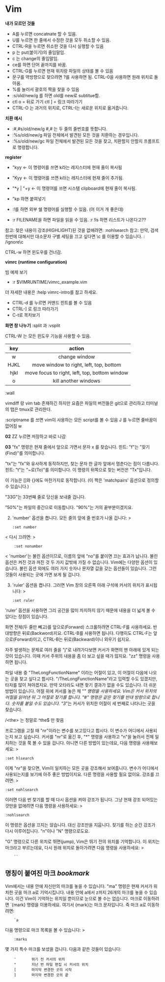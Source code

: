 # Vim

**내가 모르던 것들**

- A를 누르면 concatnate 할 수 있음.
- U를 누르면 한 줄에서 수정한 것을 모두 취소할 수 있음.
- CTRL-R을 누르면 취소한 것을 다시 실행할 수 있음
- p 는 put(붙이기)의 줄임말임.
- c 는 change의 줄임말임. 
- ce를 하면 단어 끝까지를 바꿈.
- CTRL-G를 누르면 현재 위치랑 파일의 상태를 볼 수 있음
- 문구를 역방향으로 찾으려면 ?를 사용하면 됨. CTRL-0을 사용하면 원래 위치로 돌아옴.
- %를 눌러서 괄호의 짝을 찾을 수 있음
- :s/old/new/g 를 하면 old를 new로 subtitue함.
- ctl o = 뒤로 가기 ctl ] = 링크 따라가기
-  CTRL-O 는 과거의 위치로, CTRL-I는 새로운 위치로 옮겨줍니다.

**치환 예시**

- :#,#s/old/new/g    #,# 는 두 줄의 줄번호를 뜻합니다.
- :%s/old/new/g      파일 전체에서 발견된 모든 것을 치환하는 경우입니다.
- :%s/old/new/gc     파일 전체에서 발견된 모든 것을 찾고, 치환할지 안할지 프롬프트로 명령합니다. 

**register**

- "kyy <- 이 명령어를 쓰면 k라는 레지스터에 현재 줄이 복사됨
- "Kyy <- 이 명령어를 쓰면 k라는 레지스터에 현재 줄이 추가됨.
- "*y | "+y  <- 이 명령어를 쓰면 시스템 clipboard에 현재 줄이 복사됨.
- "kp 하면 붙여넣기

- :!를 하면 외부 쉘 명령어를 실행할 수 있음. (어 이거 개 좋은데)
- :r FILENAME을 하면 파일을 읽을 수 있음. :r !ls 하면 리스트가 나온다고??

참고:  찾은 내용이 강조(HIGHLIGHT)된 것을 없애려면:   :nohlsearch 
참고:  만약, 검색 한번에 대해서만 대소문자 구별 세팅을 끄고 싶다면 \c 를 이용할 수 있습니다. 
:  /ignore\c  <ENTER>

CTRL-w 하면 윈도우를 건너감. 

**vimrc (runtime configuration)**

빔 예제 보기
- :r $VIMRUNTIME/vimrc_example.vim

더 자세한 내용은 :help vimrc-intro를 참고 하세요.

- CTRL-d 를 누르면 커맨드 힌트를 볼 수 있음
- CTRL-] 로 링크 따라가기
- C-t로 목차보기

**화면 창 나누기**
:split 과 :vsplit <filename>

CTRL-W 는 모든 윈도우 기능을 사용할 수 있음.

|  key  |                    action                     |
| :---: | :-------------------------------------------: |
|   w   |                 change window                 |
| HJKL  |    move window to right, left, top, bottom    |
| hjkl  | move focus to right, left, top, bottom window |
| o     | kill another windows                          |


:wall 


vimdiff 랑 vim tab 존재하긴 하지만 요즘은 파일의 버전들은 git으로 관리하고 터미널의 탭은 tmux로 관리한다. 

:scriptname 를 쓰면 vim이 사용하는 모든 script를 볼 수 있음
J 를 누르면 줄바꿈이 없어짐
w

**02**
ZZ 누르면 저장하고 바로 나감

**03**
"fx" 명령은 현재 줄에서 앞으로 가면서 문자 x 를 찾습니다.  힌트: "f"는 "찾기(Find)"를 의미합니다.

"tx"는 "fx"와 유사하게 동작하지만, 찾는 문자 한 글자 앞에서 멈춘다는 점이 다릅니다.  힌트: "t"는 "~로(To)"를 의미합니다.  이 명령의 뒤쪽으로 찾는 버전은 "Tx"입니다.

이 기능은 []와 {}에도 마찬가지로 동작합니다.  (이 짝은 'matchpairs' 옵션으로 정의할 수 있습니다.)

"33G"는 33번째 줄로 당신을 보내줄 겁니다.

"50%"는 파일의 중간으로 이동합니다.  "90%"는 거의 끝부분이겠지요.

2.  'number' 옵션을 켭니다.  모든 줄의 앞에 줄 번호가 나올 겁니다: >

        :set number
<
    다시 끄려면: >

        :set nonumber
<
    'number'는 불린 옵션이므로, 이름의 앞에 "no"를 붙이면 끄는 효과가 납니다.
    불린 옵션은 켜진 것과 꺼진 것 두 가지 값밖에 가질 수 없습니다.
       Vim에는 다양한 옵션이 있습니다.  불린 옵션 외에도 여러 가지 숫자나
    문자열 값을 갖는 옵션들이 있습니다.  그런 것들이 사용되는 곳에 가면 보게
    될 겁니다.

3.  'ruler' 옵션을 켭니다.  그러면 Vim 창의 오른쪽 아래 구석에 커서의 위치가
    표시됩니다: >

        :set ruler

'ruler' 옵션을 사용하면 그리 공간을 많이 차지하지 않기 때문에 내용을 더 넓게
볼 수 있다는 장점이 있습니다.

화면 전체(두 줄만 빼고)를 앞으로(Forward) 스크롤하려면 CTRL-F를 사용하세요.
반대방향은 뒤로(Backword)지요.  CTRL-B를 사용하면 됩니다.  다행히도 CTRL-F는
앞으로(Forward)이고, CTRL-B는 뒤로(Backward)이니 외우기 쉽지요.

자주 발생하는 문제로 여러 줄을 "j"로 내려가다보면 커서가 화면의 맨 아래에 있게
되는 것이 있습니다.  이때 커서 주위의 내용을 좀 더 보고 싶을 때가 많지요.
"zz" 명령을 사용하면 됩니다.

파일 내용 중 "TheLongFunctionName" 이라는 어절이 있고, 이 어절이 다음에 나오는
곳을 찾고 싶다고 합시다.  "/TheLongFunctionName"라고 입력할 수도 있겠지만,
타자를 많이 쳐야겠지요.  만약 오타라도 내면 찾기 결과가 없을 수도 있습니다.
   더 쉬운 방법이 있습니다.  어절 위에 커서를 놓은 채 "*" 명령을 사용하세요.
Vim은 커서 위치의 어절을 읽어낸 뒤 그 어절로 찾기를 합니다.
   "#" 명령은 같은 찾기를 반대 방향으로 합니다.  숫자를 붙일 수도 있습니다.
"3*"는 커서가 위치한 어절이 세 번째로 나타나는 곳을 찾습니다.

/\<the\> 는 정말로 ^the$ 만 찾음

프로그램을 고칠 때 "nr"이라는 변수를 보고있다고 합시다.  이 변수가 어디에서
사용되는지 보고 싶습니다.  커서를 "nr"로 옮긴 후, "*" 명령을 사용하고 "n"을
눌러서 전체 일치하는 것을 쭉 볼 수 있을 겁니다.
   아니면 다른 방법이 있는데요, 다음 명령을 사용해보세요: >

	:set hlsearch

이제 "nr"을 찾으면, Vim이 일치하는 모든 곳을 강조해서 보여줍니다.  변수가
어디에서 사용되는지를 보기에 아주 좋은 방법이지요.  다른 명령을 사용할 필요
없이요.
   강조를 끄려면: >

	:set nohlsearch

이러면 다음 번 찾기를 할 때 다시 옵션을 켜야 강조가 됩니다.  그냥 현재
강조 되어있는 것만을 없애려면 다음 명령을 사용하세요: >

	:nohlsearch

이 명령은 옵션을 끄지는 않습니다.  대신 강조만을 지웁니다.  찾기를 하는 순간
강조가 다시 이루어집니다.  "n"이나 "N" 명령으로도요. 

"G" 명령으로 다른 위치로 뛰면(jump), Vim은 뛰기 전의 위치를 기억합니다.  이
위치는 마크라고 부르는데요, 다시 원래 위치로 돌아가려면 다음 명령을
사용하세요: >

        ``

명칭이 붙여진 마크                                              *bookmark*
------------------

Vim에서는 내용 안에 자신만의 마크를 놓을 수 있습니다.  "ma" 명령은 현재 커서가
위치한 곳을 마크 a로 기억시킵니다.  내용 안에 a에서 z까지 26개의 마크를 놓을
수 있습니다.  이건 Vim이 기억하는 위치일 뿐이므로 눈으로 볼 수는 없습니다.
   마크로 이동하려면 `{mark} 명령을 이용하세요.  여기서 {mark}는 마크
문자입니다.  즉 마크 a로 이동하려면:
>
        `a

다음 명령으로 마크 목록을 볼 수 있습니다: >

        :marks

몇 가지 특수 마크를 보셨을 겁니다.  다음과 같은 것들이 있습니다:

        '       뛰기 전 커서의 위치
        "       지난 번 파일 편집 시 커서의 위치
        [       마지막 변경한 곳의 시작
        ]       마지막 변경한 곳의 끝

